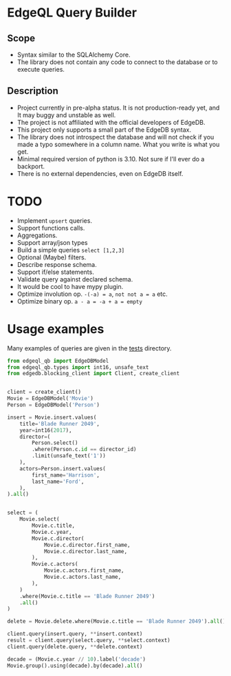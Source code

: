 # EdgeQL Query Builder

## Scope
* Syntax similar to the SQLAlchemy Core.
* The library does not contain any code to connect to the database or to execute queries.

## Description
* Project currently in pre-alpha status. It is not production-ready yet, and It may buggy and unstable as well.
* The project is not affiliated with the official developers of EdgeDB.
* This project only supports a small part of the EdgeDB syntax.
* The library does not introspect the database and will not check if you made a typo somewhere in a column name. What you write is what you get.
* Minimal required version of python is 3.10. Not sure if I'll ever do a backport.
* There is no external dependencies, even on EdgeDB itself.

# TODO
* Implement `upsert` queries.
* Support functions calls.
* Aggregations.
* Support array/json types
* Build a simple queries `select [1,2,3]`
* Optional (Maybe) filters.
* Describe response schema.
* Support if/else statements.
* Validate query against declared schema.
* It would be cool to have mypy plugin.
* Optimize involution op. `-(-a) = a`, `not not a = a` etc.
* Optimize binary op. `a - a = -a + a = empty`

# Usage examples
Many examples of queries are given in the [tests](https://github.com/Pentusha/edgeql-qb/tree/master/tests/test_renderer) directory.


```python
from edgeql_qb import EdgeDBModel
from edgeql_qb.types import int16, unsafe_text
from edgedb.blocking_client import Client, create_client


client = create_client()
Movie = EdgeDBModel('Movie')
Person = EdgeDBModel('Person')

insert = Movie.insert.values(
    title='Blade Runner 2049',
    year=int16(2017),
    director=(
        Person.select()
        .where(Person.c.id == director_id)
        .limit(unsafe_text('1')) 
    ),
    actors=Person.insert.values(
        first_name='Harrison', 
        last_name='Ford',
    ),
).all()


select = (
    Movie.select(
        Movie.c.title,
        Movie.c.year,
        Movie.c.director(
            Movie.c.director.first_name,
            Movie.c.director.last_name,
        ),
        Movie.c.actors(
            Movie.c.actors.first_name,
            Movie.c.actors.last_name,
        ),
    )
    .where(Movie.c.title == 'Blade Runner 2049')
    .all()
)

delete = Movie.delete.where(Movie.c.title == 'Blade Runner 2049').all()

client.query(insert.query, **insert.context)
result = client.query(select.query, **select.context)
client.query(delete.query, **delete.context)

decade = (Movie.c.year // 10).label('decade')
Movie.group().using(decade).by(decade).all()
```
